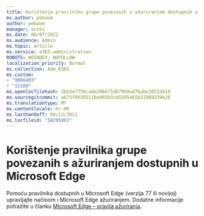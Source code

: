```yaml
---
title: Korištenje pravilnika grupe povezanih s ažuriranjem dostupnih u Microsoft Edge
ms.author: pebaum
author: pebaum
manager: scotv
ms.date: 06/07/2021
ms.audience: Admin
ms.topic: article
ms.service: o365-administration
ROBOTS: NOINDEX, NOFOLLOW
localization_priority: Normal
ms.collection: Adm_O365
ms.custom:
- "9006493"
- "11109"
ms.openlocfilehash: 3bb3e7756cade296671d679b0ad7babe3051d418
ms.sourcegitcommit: ab75f66355116e995b3cb5505465b31989339e28
ms.translationtype: MT
ms.contentlocale: hr-HR
ms.lasthandoff: 08/13/2021
ms.locfileid: "58295863"
---
```

# <a name="use-update-related-group-policies-available-in-microsoft-edge"></a>Korištenje pravilnika grupe povezanih s ažuriranjem dostupnih u Microsoft Edge

Pomoću pravilnika dostupnih u Microsoft Edge (verzija 77 ili novijoj) upravljajte načinom i Microsoft Edge ažuriranjem. Dodatne informacije potražite u članku [Microsoft Edge – pravila ažuriranja](https://docs.microsoft.com/DeployEdge/microsoft-edge-update-policies#available-policies).
